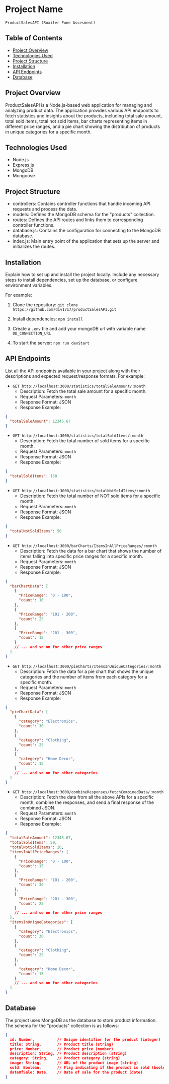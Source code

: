 # Project Name

`ProductSalesAPI (Roxiler Pune Assesment)`

## Table of Contents

- [Project Overview](#project-overview)
- [Technologies Used](#technologies-used)
- [Project Structure](#project-structure)
- [Installation](#installation)
- [API Endpoints](#api-endpoints)
- [Database](#database)

## Project Overview

ProductSalesAPI is a Node.js-based web application for managing and analyzing product data. The application provides various API endpoints to fetch statistics and insights about the products, including total sale amount, total sold items, total not sold items, bar charts representing items in different price ranges, and a pie chart showing the distribution of products in unique categories for a specific month.

## Technologies Used

- Node.js
- Express.js
- MongoDB
- Mongoose

## Project Structure

- controllers: Contains controller functions that handle incoming API requests and process the data.
- models: Defines the MongoDB schema for the "products" collection.
- routes: Defines the API routes and links them to corresponding controller functions.
- database.js: Contains the configuration for connecting to the MongoDB database.
- index.js: Main entry point of the application that sets up the server and initializes the routes.

## Installation

Explain how to set up and install the project locally. Include any necessary steps to install dependencies, set up the database, or configure environment variables.

For example:

1. Clone the repository: `git clone https://github.com/div1717/productSalesAPI.git`

2. Install dependencies: `npm install`
  
3. Create a `.env` file and add your mongoDB url with variable name `DB_CONNECTION_URL`

5. To start the server: `npm run devStart`

## API Endpoints

List all the API endpoints available in your project along with their descriptions and expected request/response formats. For example:

- `GET http://localhost:3000/statistics/totalSaleAmount/:month`
  - Description: Fetch the total sale amount for a specific month.
  - Request Parameters: `month`
  - Response Format: JSON
  - Response Example:

```json
{
  "totalSaleAmount": 12345.67
}
```

- `GET http://localhost:3000/statistics/totalSoldItems/:month`
  - Description: Fetch the total number of sold items for a specific month.
  - Request Parameters: `month`
  - Response Format: JSON
  - Response Example:

```json
{
  "totalSoldItems": 150
}
```

- `GET http://localhost:3000/statistics/totalNotSoldItems/:month`
  - Description: Fetch the total number of NOT sold items for a specific month.
  - Request Parameters: `month`
  - Response Format: JSON
  - Response Example:

```json
{
  "totalNotSoldItems": 50
}
```

- `GET http://localhost:3000/barCharts/ItemsInAllPriceRanges/:month`
  - Description: Fetch the data for a bar chart that shows the number of items falling into specific price ranges for a specific month.
  - Request Parameters: `month`
  - Response Format: JSON
  - Response Example:

```json
{
  "barChartData": [
    {
      "PriceRange": "0 - 100",
      "count": 10
    },
    {
      "PriceRange": "101 - 200",
      "count": 25
    },
    {
      "PriceRange": "201 - 300",
      "count": 15
    }
    // ... and so on for other price ranges
  ]
}
```

- `GET http://localhost:3000/pieCharts/ItemsInUniqueCategories/:month`
  - Description: Fetch the data for a pie chart that shows the unique categories and the number of items from each category for a specific month.
  - Request Parameters: `month`
  - Response Format: JSON
  - Response Example:

```json
{
  "pieChartData": [
    {
      "category": "Electronics",
      "count": 30
    },
    {
      "category": "Clothing",
      "count": 25
    },
    {
      "category": "Home Decor",
      "count": 15
    }
    // ... and so on for other categories
  ]
}
```

- `GET http://localhost:3000/combineResponses/fetchCombinedData/:month`
  - Description: Fetch the data from all the above APIs for a specific month, combine the responses, and send a final response of the combined JSON.
  - Request Parameters: `month`
  - Response Format: JSON
  - Response Example:

```json
{
  "totalSaleAmount": 12345.67,
  "totalSoldItems": 50,
  "totalNotSoldItems": 20,
  "itemsInAllPriceRanges": [
    {
      "PriceRange": "0 - 100",
      "count": 15
    },
    {
      "PriceRange": "101 - 200",
      "count": 30
    },
    {
      "PriceRange": "201 - 300",
      "count": 25
    }
    // ... and so on for other price ranges
  ],
  "itemsInUniqueCategories": [
    {
      "category": "Electronics",
      "count": 30
    },
    {
      "category": "Clothing",
      "count": 25
    },
    {
      "category": "Home Decor",
      "count": 15
    }
    // ... and so on for other categories
  ]
}
```

## Database

The project uses MongoDB as the database to store product information. The schema for the "products" collection is as follows:

```json
{
  id: Number,          // Unique identifier for the product (integer)
  title: String,       // Product title (string)
  price: Number,       // Product price (number)
  description: String, // Product description (string)
  category: String,    // Product category (string)
  image: String,       // URL of the product image (string)
  sold: Boolean,       // Flag indicating if the product is sold (boolean)
  dateOfSale: Date,    // Date of sale for the product (date)
}
```
